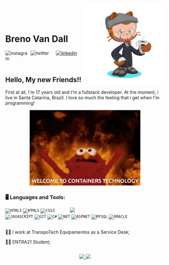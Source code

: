 <img align="right" width="250px" style="margin-top:-20px" src="octocat-1700138009730.png">

</br>
</br>

<div dsplay="inline-block">
 
 <h1 align="left">Breno Van Dall</h1>
 <a href="#">
    <img align="left" width="80px" src="https://i.ibb.co/qkGSp1D/instagram.png" alt="instagram" style="vertical-align:top;">
  </a> 
  <a href="#">
    <img align="left" width="80px" src="https://i.ibb.co/ZcFHDpv/twitter.png" alt="twitter" style="vertical-align:top;">
  </a>
  <a href="#">
    <img width="80px" src="https://i.ibb.co/RyZx12b/linkedin.png" alt="linkedin" style="vertical-align:top;">
  </a>
</div>





</br>
</br>

## Hello, My new Friends!!

First at all, I'm 17 years old and I'm a fullstack developer. At the moment, i live in Santa Catarina, Brazil. I love so much the feeling that i get when I'm programming!

<p align="center">
  <img src="memes-masterclass.gif" width="350">
</p>

### 🖥️ Languages and Tools: 
<img width="300px" align="right" src="https://i.ibb.co/zbTM5w7/photo-2021-12-23-11-04-06-removebg-preview-1.png">
<code><img width="40px" src="https://cdn.jsdelivr.net/gh/devicons/devicon/icons/html5/html5-original-wordmark.svg" title = "HTML5"/></code>
<code><img width="40px" src="https://cdn.jsdelivr.net/gh/devicons/devicon/icons/bootstrap/bootstrap-original.svg" title = "HTML5"/></code>
<code><img width="40px" src="https://cdn.jsdelivr.net/gh/devicons/devicon/icons/css3/css3-original-wordmark.svg" title = "CSS3"/></code>
<code><img width="40px" src="https://cdn.jsdelivr.net/gh/devicons/devicon/icons/javascript/javascript-original.svg" title = "JAVASCRIPT"/></code>
<code><img width="40px" src="https://cdn.jsdelivr.net/gh/devicons/devicon/icons/git/git-original.svg" title = "GIT"/></code>
<code><img width="40px" src="https://cdn.jsdelivr.net/gh/devicons/devicon/icons/csharp/csharp-original.svg" title = "C#"/></code>
<code><img width="40px" src="https://cdn.jsdelivr.net/gh/devicons/devicon/icons/dot-net/dot-net-original.svg" title = "NET"/></code>
<code><img width="40px" src="https://cdn.jsdelivr.net/gh/devicons/devicon/icons/dotnetcore/dotnetcore-original.svg" title = "ASPNET"/></code>
<code><img width="40px" src="https://cdn.jsdelivr.net/gh/devicons/devicon/icons/mysql/mysql-original-wordmark.svg" title = "MYSQL"/></code>
<code><img width="40px" src="https://cdn.jsdelivr.net/gh/devicons/devicon/icons/oracle/oracle-original.svg" title = "ORACLE"/></code>


</br>
</br>
<div display="inline-block">
 <p align="left">👩‍💻 I work at TranspoTech Equipamentos as a Service Desk;</p>
 <p align="left">👨‍🏫 ENTRA21 Student;</p>
</div>


##
<p align="center">
<a href="https://github.com/brenovandall">
  <a href="https://github.com/brenovandall">
  <img loading="lazy" height="180em" src="https://github-readme-stats.vercel.app/api/top-langs/?brenovandall&layout=compact&langs_count=7&theme=dracula"/>
  <img loading="lazy" height="180em" src="https://github-readme-stats.vercel.app/api?username=brenovandall&show_icons=true&theme=dracula&include_all_commits=true&count_private=true"/>
</a>
</p>
